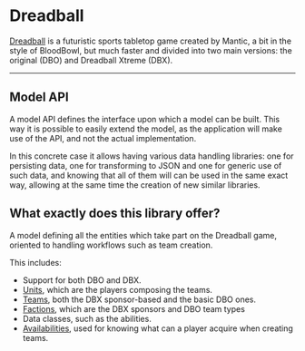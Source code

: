 # Dreadball

[Dreadball][dreadball] is a futuristic sports tabletop game created by Mantic, a bit in the style of BloodBowl, but much faster and divided into two main versions: the original (DBO) and Dreadball Xtreme (DBX).

---

## Model API

A model API defines the interface upon which a model can be built. This way it is possible to easily extend the model, as the application will make use of the API, and not the actual implementation.

In this concrete case it allows having various data handling libraries: one for persisting data, one for transforming to JSON and one for generic use of such data, and knowing that all of them will can be used in the same exact way, allowing at the same time the creation of new similar libraries.

## What exactly does this library offer?

A model defining all the entities which take part on the Dreadball game, oriented to handling workflows such as team creation.

This includes:

- Support for both DBO and DBX.
- [Units][units], which are the players composing the teams.
- [Teams][teams], both the DBX sponsor-based and the basic DBO ones.
- [Factions][factions], which are the DBX sponsors and DBO team types
- Data classes, such as the abilities.
- [Availabilities][availabilities], used for knowing what can a player acquire when creating teams.

[dreadball]: www.manticgames.com/games/dreadball.html

[units]: ./units.htm
[teams]: ./teams.html
[factions]: ./factions.html
[availabilities]: ./availabilities.html